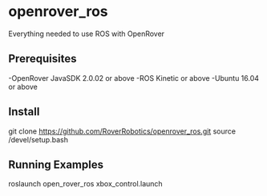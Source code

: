 # openrover_ros
Everything needed to use ROS with OpenRover

## Prerequisites
-OpenRover JavaSDK 2.0.02 or above
-ROS Kinetic or above
-Ubuntu 16.04 or above

## Install 
git clone https://github.com/RoverRobotics/openrover_ros.git
source /devel/setup.bash

## Running Examples
roslaunch open_rover_ros xbox_control.launch
